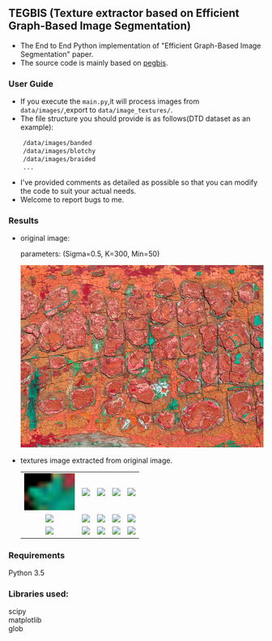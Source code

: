 ## TEGBIS (Texture extractor based on Efficient Graph-Based Image Segmentation)
- The End to End Python implementation of "Efficient Graph-Based Image Segmentation" paper.
- The source code is mainly based on [pegbis](https://github.com/salaee/pegbis).

### User Guide
- If you execute the `main.py`,it will process images from `data/images/`,export to
`data/image_textures/`.
- The file structure you should provide is as follows(DTD dataset as an example):
```angular2html
    /data/images/banded
    /data/images/blotchy
    /data/images/braided
    ...
```
- I've provided comments as detailed as possible so that you can modify the code to 
  suit your actual needs.
- Welcome to report bugs to me.

### Results
- original image:
  
  parameters: (Sigma=0.5, K=300, Min=50)
  
  ![original image](./data/images/blotchy/blotchy_0003.jpg)


- textures image extracted from original image.

  | | | | | |
  |:-------------------------:|:-------------------------:|:-------------------------:|:-------------------------:|:-------------------------:|
  |<img src="./data/images_textures/blotchy/blotchy_0003_0.png" width="100"/> |  <img src="https://github.com/xb534/tegbis/tree/master/data/images_textures/blotchy/blotchy_0003_1.png" width="100"/>|<img src="https://github.com/xb534/tegbis/tree/master/data/images_textures/blotchy/blotchy_0003_2.png" width="100"/>|<img src="https://github.com/xb534/tegbis/tree/master/data/images_textures/blotchy/blotchy_0003_3.png" width="100"/>|<img src="https://github.com/xb534/tegbis/tree/master/data/images_textures/blotchy/blotchy_0003_4.png" width="100"/>|
  |<img src="https://github.com/xb534/tegbis/tree/master/data/images_textures/blotchy/blotchy_0003_5.png" width="100"/> |  <img src="https://github.com/xb534/tegbis/tree/master/data/images_textures/blotchy/blotchy_0003_6.png" width="100"/>|<img src="https://github.com/xb534/tegbis/tree/master/data/images_textures/blotchy/blotchy_0003_7.png" width="100"/>|<img src="https://github.com/xb534/tegbis/tree/master/data/images_textures/blotchy/blotchy_0003_8.png" width="100"/>|<img src="https://github.com/xb534/tegbis/tree/master/data/images_textures/blotchy/blotchy_0003_9.png" width="100"/>|
  |<img src="https://github.com/xb534/tegbis/tree/master/data/images_textures/blotchy/blotchy_0003_10.png" width="100"/> |  <img src="https://github.com/xb534/tegbis/tree/master/data/images_textures/blotchy/blotchy_0003_11.png" width="100"/>|<img src="https://github.com/xb534/tegbis/tree/master/data/images_textures/blotchy/blotchy_0003_12.png" width="100"/>|<img src="https://github.com/xb534/tegbis/tree/master/data/images_textures/blotchy/blotchy_0003_13.png" width="100"/>|<img src="https://github.com/xb534/tegbis/tree/master/data/images_textures/blotchy/blotchy_0003_14.png" width="100"/>|

### Requirements
Python 3.5<br>

### Libraries used: 
scipy<br>
matplotlib<br>
glob<br>

